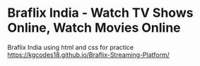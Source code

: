 # Braflix India - Watch TV Shows Online, Watch Movies Online
Braflix India using html and css for practice
https://kgcodes18.github.io/Braflix-Streaming-Platform/
